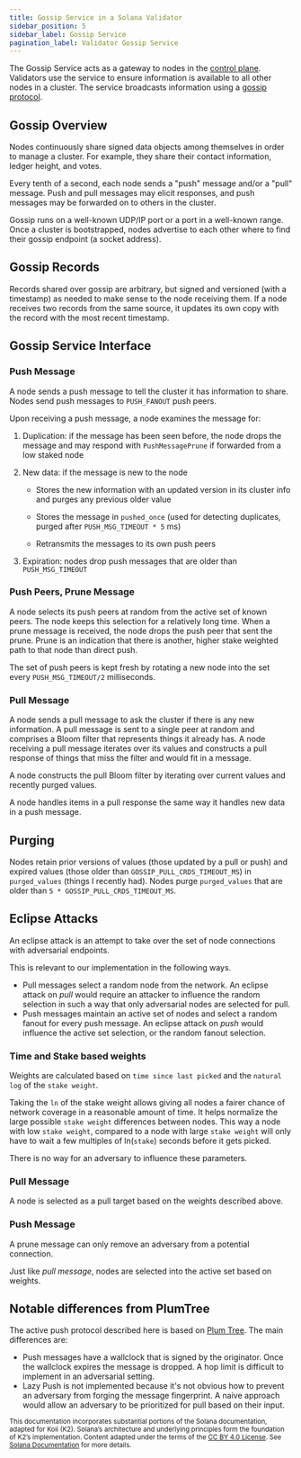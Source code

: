 ```yaml
---
title: Gossip Service in a Solana Validator
sidebar_position: 5
sidebar_label: Gossip Service
pagination_label: Validator Gossip Service
---
```


The Gossip Service acts as a gateway to nodes in the
[control plane](https://solana.com/docs/terminology#control-plane). Validators
use the service to ensure information is available to all other nodes in a
cluster. The service broadcasts information using a
[gossip protocol](https://en.wikipedia.org/wiki/Gossip_protocol).

## Gossip Overview

Nodes continuously share signed data objects among themselves in order to manage
a cluster. For example, they share their contact information, ledger height, and
votes.

Every tenth of a second, each node sends a "push" message and/or a "pull"
message. Push and pull messages may elicit responses, and push messages may be
forwarded on to others in the cluster.

Gossip runs on a well-known UDP/IP port or a port in a well-known range. Once a
cluster is bootstrapped, nodes advertise to each other where to find their
gossip endpoint (a socket address).

## Gossip Records

Records shared over gossip are arbitrary, but signed and versioned (with a
timestamp) as needed to make sense to the node receiving them. If a node
receives two records from the same source, it updates its own copy with the
record with the most recent timestamp.

## Gossip Service Interface

### Push Message

A node sends a push message to tell the cluster it has information to share.
Nodes send push messages to `PUSH_FANOUT` push peers.

Upon receiving a push message, a node examines the message for:

1. Duplication: if the message has been seen before, the node drops the message
   and may respond with `PushMessagePrune` if forwarded from a low staked node

2. New data: if the message is new to the node

   - Stores the new information with an updated version in its cluster info and
     purges any previous older value

   - Stores the message in `pushed_once` (used for detecting duplicates, purged
     after `PUSH_MSG_TIMEOUT * 5` ms)

   - Retransmits the messages to its own push peers

3. Expiration: nodes drop push messages that are older than `PUSH_MSG_TIMEOUT`

### Push Peers, Prune Message

A node selects its push peers at random from the active set of known peers. The
node keeps this selection for a relatively long time. When a prune message is
received, the node drops the push peer that sent the prune. Prune is an
indication that there is another, higher stake weighted path to that node than
direct push.

The set of push peers is kept fresh by rotating a new node into the set every
`PUSH_MSG_TIMEOUT/2` milliseconds.

### Pull Message

A node sends a pull message to ask the cluster if there is any new information.
A pull message is sent to a single peer at random and comprises a Bloom filter
that represents things it already has. A node receiving a pull message iterates
over its values and constructs a pull response of things that miss the filter
and would fit in a message.

A node constructs the pull Bloom filter by iterating over current values and
recently purged values.

A node handles items in a pull response the same way it handles new data in a
push message.

## Purging

Nodes retain prior versions of values (those updated by a pull or push) and
expired values (those older than `GOSSIP_PULL_CRDS_TIMEOUT_MS`) in
`purged_values` (things I recently had). Nodes purge `purged_values` that are
older than `5 * GOSSIP_PULL_CRDS_TIMEOUT_MS`.

## Eclipse Attacks

An eclipse attack is an attempt to take over the set of node connections with
adversarial endpoints.

This is relevant to our implementation in the following ways.

- Pull messages select a random node from the network. An eclipse attack on
  _pull_ would require an attacker to influence the random selection in such a
  way that only adversarial nodes are selected for pull.
- Push messages maintain an active set of nodes and select a random fanout for
  every push message. An eclipse attack on _push_ would influence the active set
  selection, or the random fanout selection.

### Time and Stake based weights

Weights are calculated based on `time since last picked` and the `natural log`
of the `stake weight`.

Taking the `ln` of the stake weight allows giving all nodes a fairer chance of
network coverage in a reasonable amount of time. It helps normalize the large
possible `stake weight` differences between nodes. This way a node with low
`stake weight`, compared to a node with large `stake weight` will only have to
wait a few multiples of ln(`stake`) seconds before it gets picked.

There is no way for an adversary to influence these parameters.

### Pull Message

A node is selected as a pull target based on the weights described above.

### Push Message

A prune message can only remove an adversary from a potential connection.

Just like _pull message_, nodes are selected into the active set based on
weights.

## Notable differences from PlumTree

The active push protocol described here is based on
[Plum Tree](https://haslab.uminho.pt/sites/default/files/jop/files/lpr07a.pdf).
The main differences are:

- Push messages have a wallclock that is signed by the originator. Once the
  wallclock expires the message is dropped. A hop limit is difficult to
  implement in an adversarial setting.
- Lazy Push is not implemented because it's not obvious how to prevent an
  adversary from forging the message fingerprint. A naive approach would allow
  an adversary to be prioritized for pull based on their input.

<sub>This documentation incorporates substantial portions of the Solana documentation, adapted for Koii (K2). Solana’s architecture and underlying principles form the foundation of K2’s implementation. Content adapted under the terms of the [CC BY 4.0 License](https://creativecommons.org/licenses/by/4.0/). See [Solana Documentation](https://docs.solana.com/) for more details.</sub>